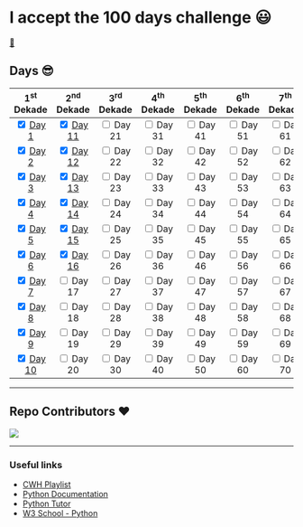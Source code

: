 # I accept the 100 days challenge :smiley:

[:snake:](/assets/images/python-logo.png)


## Days :sunglasses:


| 1<sup>st</sup> Dekade | 2<sup>nd</sup> Dekade | 3<sup>rd</sup> Dekade | 4<sup>th</sup> Dekade | 5<sup>th</sup> Dekade | 6<sup>th</sup> Dekade | 7<sup>th</sup> Dekade | 8<sup>th</sup> Dekade | 9<sup>th</sup> Dekade | 10<sup>th</sup> Dekade |  
| :---: | :---: | :---: | :---: | :---: | :---: | :---: | :---: | :---: | :---: |  
|<input type='checkbox' checked/> [Day 1](/Day%201/notes.md) |<input type='checkbox' checked/> [Day 11](/Day%2011//notes.md) |<input type='checkbox'/> Day 21 |<input type='checkbox'/> Day 31 |<input type='checkbox'/> Day 41|<input type='checkbox'/> Day 51 |<input type='checkbox'/> Day 61 |<input type='checkbox'/> Day 71 |<input type='checkbox'/> Day 81 |<input type='checkbox'/> Day 91 |
|<input type='checkbox' checked/> [Day 2](/Day%202/notes.md) |<input type='checkbox' checked /> [Day 12](./Day%2012//notes.md) |<input type='checkbox'/> Day 22 |<input type='checkbox'/> Day 32 |<input type='checkbox'/> Day 42|<input type='checkbox'/> Day 52 |<input type='checkbox'/> Day 62 |<input type='checkbox'/> Day 72 |<input type='checkbox'/> Day 82 |<input type='checkbox'/> Day 92 |
|<input type='checkbox' checked/> [Day 3](/Day%203/notes.md) |<input type='checkbox' checked /> [Day 13](/Day%2013/notes.md) |<input type='checkbox'/> Day 23 |<input type='checkbox'/> Day 33 |<input type='checkbox'/> Day 43|<input type='checkbox'/> Day 53 |<input type='checkbox'/> Day 63 |<input type='checkbox'/> Day 73 |<input type='checkbox'/> Day 83 |<input type='checkbox'/> Day 93 |
|<input type='checkbox' checked/> [Day 4](/Day%204/notes.md) |<input type='checkbox' checked/> [Day 14](/Day%2014/notes.md) |<input type='checkbox'/> Day 24 |<input type='checkbox'/> Day 34 |<input type='checkbox'/> Day 44|<input type='checkbox'/> Day 54 |<input type='checkbox'/> Day 64 |<input type='checkbox'/> Day 74 |<input type='checkbox'/> Day 84 |<input type='checkbox'/> Day 94 |
|<input type='checkbox' checked/> [Day 5](/Day%205/notes.md) |<input type='checkbox' checked/> [Day 15](/Day%2015//nodes.md) |<input type='checkbox'/> Day 25 |<input type='checkbox'/> Day 35 |<input type='checkbox'/> Day 45|<input type='checkbox'/> Day 55 |<input type='checkbox'/> Day 65 |<input type='checkbox'/> Day 75 |<input type='checkbox'/> Day 85 |<input type='checkbox'/> Day 95 |
|<input type='checkbox' checked /> [Day 6](./Day%206/notes.md) |<input type='checkbox' checked/> [Day 16](/Day%2016/notes.md) |<input type='checkbox'/> Day 26 |<input type='checkbox'/> Day 36 |<input type='checkbox'/> Day 46|<input type='checkbox'/> Day 56 |<input type='checkbox'/> Day 66 |<input type='checkbox'/> Day 76 |<input type='checkbox'/> Day 86 |<input type='checkbox'/> Day 96 |
|<input type='checkbox' checked/> [Day 7](./Day%207/notes.md) |<input type='checkbox'/> Day 17 |<input type='checkbox'/> Day 27 |<input type='checkbox'/> Day 37 |<input type='checkbox'/> Day 47|<input type='checkbox'/> Day 57 |<input type='checkbox'/> Day 67 |<input type='checkbox'/> Day 77 |<input type='checkbox'/> Day 87 |<input type='checkbox'/> Day 97 |
|<input type='checkbox' checked/> [Day 8](./Day%208/notes.md) |<input type='checkbox'/> Day 18 |<input type='checkbox'/> Day 28 |<input type='checkbox'/> Day 38 |<input type='checkbox'/> Day 48|<input type='checkbox'/> Day 58 |<input type='checkbox'/> Day 68 |<input type='checkbox'/> Day 78 |<input type='checkbox'/> Day 88 |<input type='checkbox'/> Day 98 |
|<input type='checkbox'  checked/> [Day 9](./Day%209//notes.md) |<input type='checkbox'/> Day 19 |<input type='checkbox'/> Day 29 |<input type='checkbox'/> Day 39 |<input type='checkbox'/> Day 49|<input type='checkbox'/> Day 59 |<input type='checkbox'/> Day 69 |<input type='checkbox'/> Day 79 |<input type='checkbox'/> Day 89 |<input type='checkbox'/> Day 99 |
|<input type='checkbox' checked /> [Day 10](./Day%2010/notes.md)|<input type='checkbox'/> Day 20 |<input type='checkbox'/> Day 30 |<input type='checkbox'/> Day 40 |<input type='checkbox'/> Day 50|<input type='checkbox'/> Day 60 |<input type='checkbox'/> Day 70 |<input type='checkbox'/> Day 80 |<input type='checkbox'/> Day 90 |<input type='checkbox'/> Day 100 |

---
## Repo Contributors ❤️
  <img src = "https://contrib.rocks/image?repo=SarangKumar/CWH-Python"/>

---

### Useful links

- [CWH Playlist](https://youtu.be/7wnove7K-ZQ?list=PLu0W_9lII9agwh1XjRt242xIpHhPT2llg)
- [Python Documentation](https://docs.python.org/3/)
- [Python Tutor](https://pythontutor.com/visualize.html#mode=edit)
- [W3 School - Python](https://www.w3schools.com/python/default.asp)
